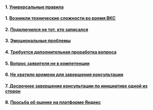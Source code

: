 #### 1. [Универсальные правила](Универсальные%20правила.md)
#### 1. [Возникли технические сложности во время ВКС](Возникли%20технические%20сложности%20во%20время%20ВКС.md)
#### 2. [Подключился не тот, кто записался](Подключился%20не%20тот,%20кто%20записался.md)
#### 3. [Эмоциональные проблемы](Эмоциональные%20проблемы.md)
#### 4. [Требуется дополнительная проработка вопроса](Требуется%20дополнительная%20проработка%20вопроса.md)
#### 5. [Вопрос заявителя не в компетенции](Вопрос%20заявителя%20не%20в%20компетенции.md)
#### 6. [Не хватило времени для завершения консультации](Не%20хватило%20времени%20для%20завершения%20консультации.md)
#### 7. [Досрочное завершение консультации по инициативе одной из сторон](Досрочное%20завершение%20консультации%20по%20инициативе%20одной%20из%20сторон.md)
#### 8. [Просьба об оценке на платформе Яндекс](Просьба%20об%20оценке%20на%20платформе%20Яндекс.md)
